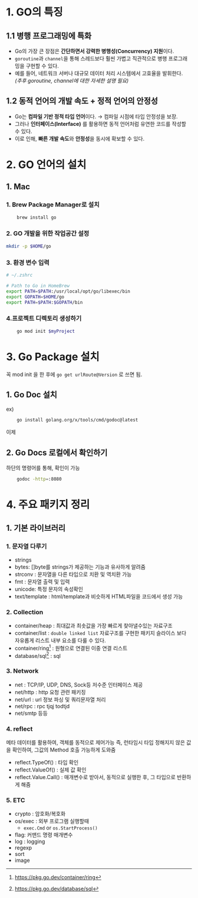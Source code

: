 # 1. GO의 특징

## 1.1 병행 프로그래밍에 특화
- Go의 가장 큰 장점은 **간단하면서 강력한 병행성(Concurrency) 지원**이다.
- `goroutine`과 `channel`을 통해 스레드보다 훨씬 가볍고 직관적으로 병행 프로그래밍을 구현할 수 있다.
- 예를 들어, 네트워크 서버나 대규모 데이터 처리 시스템에서 고효율을 발휘한다.  
  _(추후 goroutine, channel에 대한 자세한 설명 필요)_

## 1.2 동적 언어의 개발 속도 + 정적 언어의 안정성
- Go는 **컴파일 기반 정적 타입 언어**이다. → 컴파일 시점에 타입 안정성을 보장.
- 그러나 **인터페이스(Interface)** 를 활용하면 동적 언어처럼 유연한 코드를 작성할 수 있다.
- 이로 인해, **빠른 개발 속도**와 **안정성**을 동시에 확보할 수 있다.

# 2. GO 언어의 설치

## 1. Mac
### 1. Brew Package Manager로 설치
```zsh
    brew install go
```

### 2. GO 개발을 위한 작업공간 설정

```zsh
mkdir -p $HOME/go
```

### 3. 환경 변수 입력
``` zsh
# ~/.zshrc

# Path to Go in HomeBrew
export PATH=$PATH:/usr/local/opt/go/libexec/bin
export GOPATH=$HOME/go
export PATH=$PATH:$GOPATH/bin
```

### 4.프로젝트 디렉토리 생성하기
```zsh
    go mod init $myProject
```

# 3. Go Package 설치
꼭 mod init 을 한 후에
`go get urlRoute@Version` 로 쓰면 됨. 
## 1. Go Doc 설치
ex)
```zsh
    go install golang.org/x/tools/cmd/godoc@latest
```
이제
## 2. Go Docs 로컬에서 확인하기
하단의 명령어를 통해, 확인이 가능
```zsh
    godoc -http=:8080
```

# 4. 주요 패키지 정리
## 1. 기본 라이브러리
### 1. 문자열 다루기
- strings 
- bytes: []byte를 strings가 제공하는 기능과 유사하게 알려줌
- strconv : 문자열을 다른 타입으로 치환 및 역치환 가능
- fmt : 문자열 출력 및 입력
- unicode: 특정 문자의 속성확인
- text/template : html/template과 비슷하게 HTML파일을 코드에서 생성 가능

### 2. Collection
- container/heap : 최대값과 최솟값을 가장 빠르게 찾아낼수있는 자료구조
- container/list : `double linked list` 자료구조를 구현한 패키지
    슬라이스 보다 자유롭게 리스트 내부 요소를 다룰 수 있다.
- container/ring[^1] : 원형으로 연결된 이중 연결 리스트
- database/sql[^2] : sql 

### 3. Network
- net : TCP/IP, UDP, DNS, Sock등 저수준 인터페이스 제공
- net/http : http 요청 관련 패키징
- net/url : url 정보 파싱 및 쿼리문자열 처리
- net/rpc : rpc tjqj todtjd
- net/smtp 등등

### 4. reflect
메타 데이터를 활용하여, 객체를 동적으로 제어가능
즉, 런타임시 타입 정해지지 않은 값을 확인하여, 그값의 Method 호출 가능하게 도와줌
- reflect.TypeOf() : 타입 확인
- reflect.ValueOf() : 실제 값 확인
- reflect.Value.Call() : 매개변수로 받아서, 동적으로 실행한 후, 그 타입으로 반환하게 해줌

### 5. ETC
- crypto : 암호화/복호화
- os/exec : 외부 프로그램 실행할때 
  - `exec.Cmd` or `os.StartProcess()`
- flag: 커맨드 명령 매개변수 
- log : logging
- regexp
- sort
- image

[^1]: https://pkg.go.dev/container/ring
[^2]: https://pkg.go.dev/database/sql
